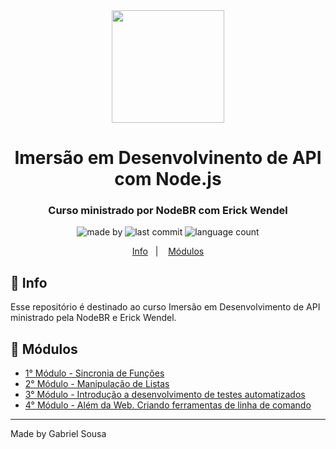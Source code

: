 <div align="center">   
   <img src="https://cdn4.iconfinder.com/data/icons/logos-and-brands/512/233_Node_Js_logo-256.png" width="180px">   
   <h1>Imersão em Desenvolvinento de API com Node.js</h1>
</div>

<h3 align="center">
  Curso ministrado por NodeBR com Erick Wendel 
</h3>

<p align="center">
  <img alt="made by" src="https://img.shields.io/badge/made%20by-Gabriel%20Sousa-539E43?style=flat-square">

  <img alt="last commit" src="https://img.shields.io/github/last-commit/gabrielbudke/imersao-desenvolvimento-api?color=539E43&style=flat-square">

  <img alt="language count" src="https://img.shields.io/github/languages/count/gabrielbudke/imersao-desenvolvimento-api?color=539E43&style=flat-square">
</p>

<p align="center">
   <a href="#pushpin-info">Info</a>&nbsp;&nbsp;&nbsp;|&nbsp;&nbsp;&nbsp;
   <a href="#open_file_folder-conteudos">Módulos</a>  
</p>

## :pushpin: Info

Esse repositório é destinado ao curso Imersão em Desenvolvimento de API ministrado pela NodeBR e Erick Wendel.

## :open_file_folder: Módulos

- [1° Módulo - Sincronia de Funções](./modulo-01/)
- [2° Módulo - Manipulação de Listas](./modulo-02/)
- [3° Módulo - Introdução a desenvolvimento de testes automatizados](./modulo-03/)
- [4° Módulo - Além da Web. Criando ferramentas de linha de comando](./modulo-04/)




---
Made by Gabriel Sousa